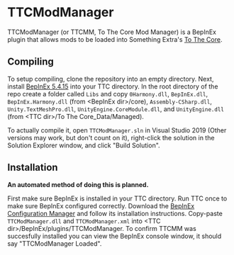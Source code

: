 # TTCModManager

TTCModManager (or TTCMM, To The Core Mod Manager) is a BepInEx plugin that allows mods to be loaded into Something Extra's [To The Core](https://somethingextra.itch.io/to-the-cores).

## Compiling

To setup compiling, clone the repository into an empty directory. Next, install [BepInEx 5.4.15](https://github.com/BepInEx/BepInEx/releases/tag/v5.4.15) into your TTC directory. In the root directory of the repo create a folder called `Libs` and copy `0Harmony.dll`, `BepInEx.dll`, `BepInEx.Harmony.dll` (from \<BepInEx dir>/core), `Assembly-CSharp.dll`, `Unity.TextMeshPro.dll`, `UnityEngine.CoreModule.dll`, and `UnityEngine.dll` (from \<TTC dir>/To The Core_Data/Managed).

To actually compile it, open `TTCModManager.sln` in Visual Studio 2019 (Other versions may work, but don't count on it), right-click the solution in the Solution Explorer window, and click "Build Solution".

## Installation

<b>An automated method of doing this is planned.</b>

First make sure BepInEx is installed in your TTC directory. Run TTC once to make sure BepInEx configured correctly. Download the [BepInEx Configuration Manager](https://github.com/BepInEx/BepInEx.ConfigurationManager) and follow its installation instructions. Copy-paste `TTCModManager.dll` and `TTCModManager.xml` into \<TTC dir>/BepInEx/plugins/TTCModManager. To confirm TTCMM was succesfully installed you can view the BepInEx console window, it should say "TTCModManager Loaded".
